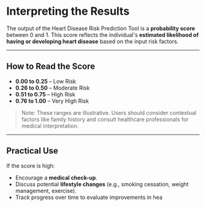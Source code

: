 # Interpreting the Results

The output of the Heart Disease Risk Prediction Tool is a **probability score** between 0 and 1. This score reflects the individual's **estimated likelihood of having or developing heart disease** based on the input risk factors.

---

## How to Read the Score

- **0.00 to 0.25** – Low Risk  
- **0.26 to 0.50** – Moderate Risk  
- **0.51 to 0.75** – High Risk  
- **0.76 to 1.00** – Very High Risk

> Note: These ranges are illustrative. Users should consider contextual factors like family history and consult healthcare professionals for medical interpretation.

---

## Practical Use

If the score is high:
- Encourage a **medical check-up**.
- Discuss potential **lifestyle changes** (e.g., smoking cessation, weight management, exercise).
- Track progress over time to evaluate improvements in hea
